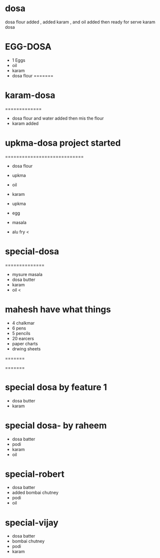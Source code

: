 # dosa
dosa flour added ,
added karam ,
and oil added then ready for serve karam dosa
# EGG-DOSA
* 1 Eggs
* oil 
* karam 
* dosa flour
=======

# karam-dosa
=============
* dosa flour and water added then mis the flour
* karam added 

# upkma-dosa project started
============================
* dosa flour
* upkma
* oil
* karam

* upkma
* egg 
* masala 
* alu fry
<
# special-dosa 
============== 
* mysure masala
* dosa butter
* karam
* oil
<



# mahesh have what things

* 4 chalkmar
* 6 pens 
* 5 pencils 
* 20 earcers
* paper charts
* drwing sheets

=======

=======
# special dosa by feature 1
* dosa butter
* karam
# special dosa- by raheem
* dosa batter
* podi
* karam
* oil

# special-robert
* dosa batter
* added bombai chutney
* podi
* oil

# special-vijay
* dosa batter 
* bombai chutney
* podi
* karam 
